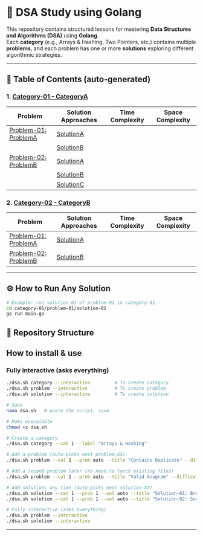 # 🧩 DSA Study using Golang

This repository contains structured lessons for mastering **Data Structures and Algorithms (DSA)** using **Golang**.  
Each **category** (e.g., Arrays & Hashing, Two Pointers, etc.) contains multiple **problems**, and each problem has one or more **solutions** exploring different algorithmic strategies.

---

<!-- TOC:START -->
## 🧭 Table of Contents (auto-generated)

### 1. [Category-01 - CategoryA](./category-01/readme.md)
| Problem | Solution Approaches | Time Complexity | Space Complexity |
| --- | --- | --- | --- |
| [Problem-01: ProblemA](./category-01/problem-01/readme.md) | [SolutionA](./category-01/problem-01/solution-01/readme.md) |  |  |
|  | [SolutionB](./category-01/problem-01/solution-02/readme.md) |  |  |
| [Problem-02: ProblemB](./category-01/problem-02/readme.md) | [SolutionA](./category-01/problem-02/solution-01/readme.md) |  |  |
|  | [SolutionB](./category-01/problem-02/solution-02/readme.md) |  |  |
|  | [SolutionC](./category-01/problem-02/solution-03/readme.md) |  |  |

### 2. [Category-02 - CategoryB](./category-02/readme.md)
| Problem | Solution Approaches | Time Complexity | Space Complexity |
| --- | --- | --- | --- |
| [Problem-01: ProblemA](./category-02/problem-01/readme.md) | [SolutionA](./category-02/problem-01/solution-01/readme.md) |  |  |
| [Problem-02: ProblemB](./category-02/problem-02/readme.md) | [SolutionB](./category-02/problem-02/solution-01/readme.md) |  |  |

<!-- TOC:END -->

---

## ⚙️ How to Run Any Solution

```bash
# Example: run solution-01 of problem-01 in category-01
cd category-01/problem-01/solution-01
go run main.go
```

## 📁 Repository Structure

## How to install & use
### Fully interactive (asks everything)

```bash
./dsa.sh category --interactive         # To create category
./dsa.sh problem --interactive          # To create problem
./dsa.sh solution --interactive         # To create solution
```

```bash
# Save
nano dsa.sh   # paste the script, save

# Make executable
chmod +x dsa.sh

# Create a category
./dsa.sh category --cat 1 --label "Arrays & Hashing"

# Add a problem (auto-picks next problem-XX)
./dsa.sh problem --cat 1 --prob auto --title "Contains Duplicate" --difficulty Easy --tags "Arrays,Hashing"

# Add a second problem later (no need to touch existing files)
./dsa.sh problem --cat 1 --prob auto --title "Valid Anagram" --difficulty Easy --tags "Arrays,Hashing,Strings"

# Add solutions any time (auto-picks next solution-XX)
./dsa.sh solution --cat 1 --prob 1 --sol auto --title "Solution-01: Brute Force" --approach "Brute Force" --tags "Brute Force,Intro"
./dsa.sh solution --cat 1 --prob 1 --sol auto --title "Solution-02: Sorting" --approach "Sorting" --tags "Sorting,Array"

# Fully interactive (asks everything)
./dsa.sh problem --interactive
./dsa.sh solution --interactive
```



---